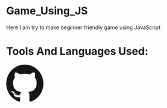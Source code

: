# Game_Using_JS

Here I am try to make beginner friendly game using JavaScript

# Tools And Languages Used:
<img src="https://github.com/Codie-ds/Codie-ds/blob/main/icons/gitHub.svg" alt="Sample Image" width="100" height="100">

